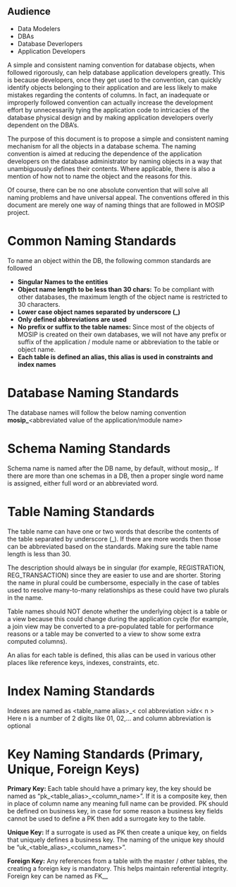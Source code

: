## Audience
* Data Modelers
* DBAs
* Database Deverlopers
* Application Developers

A simple and consistent naming convention for database objects, when followed rigorously, can help database application developers greatly.  This is because developers, once they get used to the convention, can quickly identify objects belonging to their application and are less likely to make mistakes regarding the contents of columns.  In fact, an inadequate or improperly followed convention can actually increase the development effort by unnecessarily tying the application code to intricacies of the database physical design and by making application developers overly dependent on the DBA’s.

The purpose of this document is to propose a simple and consistent naming mechanism for all the objects in a database schema.  The naming convention is aimed at reducing the dependence of the application developers on the database administrator by naming objects in a way that unambiguously defines their contents.  Where applicable, there is also a mention of how not to name the object and the reasons for this.

Of course, there can be no one absolute convention that will solve all naming problems and have universal appeal.  The conventions offered in this document are merely one way of naming things that are followed in MOSIP project.

# Common Naming Standards

To name an object within the DB, the following common standards are followed

* **Singular Names to the entities**
* **Object name length to be less than 30 chars:** To be compliant with other databases, the maximum length of the object name is restricted to 30 characters.
* **Lower case object names separated by underscore (_)**
* **Only defined abbreviations are used**
* **No prefix or suffix to the table names:** Since most of the objects of MOSIP is created on their own databases, we will not have any prefix or suffix of the application / module name or abbreviation to the table or object name.
* **Each table is defined an alias, this alias is used in constraints and index names**


# Database Naming Standards

The database names will follow the below naming convention
**mosip_**<abbreviated value of the application/module name>


# Schema Naming Standards
Schema name is named after the DB name, by default, without mosip_. If there are more than one schemas in a DB, then a proper single word name is assigned, either full word or an abbreviated word.

# Table Naming Standards

The table name can have one or two words that describe the contents of the table separated by underscore (_). If there are more words then those can be abbreviated based on the standards. Making sure the table name length is less than 30.
 
The description should always be in singular (for example, REGISTRATION, REG_TRANSACTION) since they are easier to use and are shorter.  Storing the name in plural could be cumbersome, especially in the case of tables used to resolve many-to-many relationships as these could have two plurals in the name.

Table names should NOT denote whether the underlying object is a table or a view because this could change during the application cycle (for example, a join view may be converted to a pre-populated table for performance reasons or a table may be converted to a view to show some extra computed columns).  

An alias for each table is defined, this alias can be used in various other places like reference keys, indexes, constraints, etc.

# Index Naming Standards

Indexes are named as <table_name alias>_< col abbreviation >_idx_< n >
Here n is a number of 2 digits like 01, 02,... and column abbreviation is optional

# Key Naming Standards (Primary, Unique, Foreign Keys)

**Primary Key:**
Each table should have a primary key, the key should be named as “pk_<table_alias>_<column_name>”. If it is a composite key, then in place of column name any meaning full name can be provided. PK should be defined on business key, in case for some reason a business key fields cannot be used to define a PK then add a surrogate key to the table.

**Unique Key:**
If a surrogate is used as PK then create a unique key, on fields that uniquely defines a business key. The naming of the unique key should be “uk_<table_alias>_<column_names>”.


**Foreign Key:**
Any references from a table with the master / other tables, the creating a foreign key is mandatory. This helps maintain referential integrity. Foreign key can be named as FK_<referring table alias>_<referred table alias>
